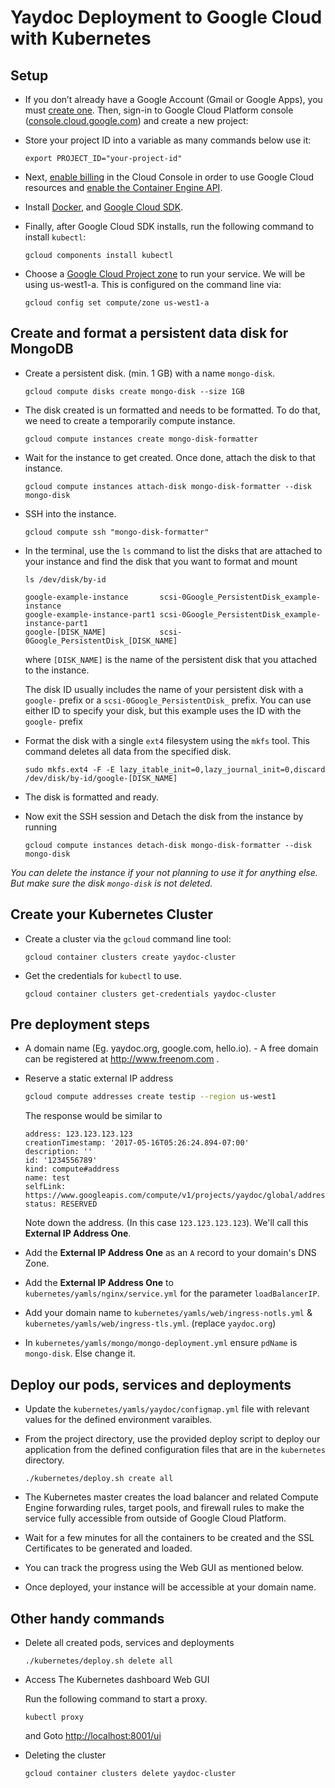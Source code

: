 # Yaydoc Deployment to Google Cloud with Kubernetes

## Setup

- If you don’t already have a Google Account (Gmail or Google Apps), you must [create one](https://accounts.google.com/SignUp). Then, sign-in to Google Cloud Platform console ([console.cloud.google.com](http://console.cloud.google.com/)) and create a new project:

- Store your project ID into a variable as many commands below use it:

    ```
    export PROJECT_ID="your-project-id"
    ```

- Next, [enable billing](https://console.cloud.google.com/billing) in the Cloud Console in order to use Google Cloud resources and [enable the Container Engine API](https://console.cloud.google.com/project/_/kubernetes/list).

- Install [Docker](https://docs.docker.com/engine/installation/), and [Google Cloud SDK](https://cloud.google.com/sdk/).

- Finally, after Google Cloud SDK installs, run the following command to install `kubectl`:

    ```
    gcloud components install kubectl
    ```

- Choose a [Google Cloud Project zone](https://cloud.google.com/compute/docs/regions-zones/regions-zones) to run your service. We will be using us-west1-a. This is configured on the command line via:

    ```
    gcloud config set compute/zone us-west1-a
    ```

## Create and format a persistent data disk for MongoDB

- Create a persistent disk. (min. 1 GB) with a name `mongo-disk`.

    ```
    gcloud compute disks create mongo-disk --size 1GB
    ```

- The disk created is un formatted and needs to be formatted. To do that, we need to create a temporarily compute instance.

    ```
    gcloud compute instances create mongo-disk-formatter
    ```

- Wait for the instance to get created. Once done, attach the disk to that instance.

    ```
    gcloud compute instances attach-disk mongo-disk-formatter --disk mongo-disk
    ```

- SSH into the instance.

    ```
    gcloud compute ssh "mongo-disk-formatter"
    ```

- In the terminal, use the `ls` command to list the disks that are attached to your instance and find the disk that you want to format and mount

    ```
    ls /dev/disk/by-id
    ```

    ```
    google-example-instance       scsi-0Google_PersistentDisk_example-instance
    google-example-instance-part1 scsi-0Google_PersistentDisk_example-instance-part1
    google-[DISK_NAME]            scsi-0Google_PersistentDisk_[DISK_NAME]
    ```

    where `[DISK_NAME]` is the name of the persistent disk that you attached to the instance.

    The disk ID usually includes the name of your persistent disk with a `google-` prefix or a `scsi-0Google_PersistentDisk_` prefix. You can use either ID to specify your disk, but this example uses the ID with the `google-` prefix


- Format the disk with a single `ext4` filesystem using the `mkfs` tool. This command deletes all data from the specified disk.

    ```
    sudo mkfs.ext4 -F -E lazy_itable_init=0,lazy_journal_init=0,discard /dev/disk/by-id/google-[DISK_NAME]
    ```

- The disk is formatted and ready.
- Now exit the SSH session and Detach the disk from the instance by running

    ```
    gcloud compute instances detach-disk mongo-disk-formatter --disk mongo-disk
    ```

_You can delete the instance if your not planning to use it for anything else. But make sure the disk `mongo-disk` is not deleted._

## Create your Kubernetes Cluster

- Create a cluster via the `gcloud` command line tool:

    ```
    gcloud container clusters create yaydoc-cluster
    ```

- Get the credentials for `kubectl` to use.

    ```
    gcloud container clusters get-credentials yaydoc-cluster
    ```

## Pre deployment steps
- A domain name (Eg. yaydoc.org, google.com, hello.io). - A free domain can be registered at http://www.freenom.com .
- Reserve a static external IP address

	```bash
	gcloud compute addresses create testip --region us-west1
	```

	The response would be similar to

	```
	address: 123.123.123.123
	creationTimestamp: '2017-05-16T05:26:24.894-07:00'
	description: ''
	id: '1234556789'
	kind: compute#address
	name: test
	selfLink: https://www.googleapis.com/compute/v1/projects/yaydoc/global/addresses/test
	status: RESERVED
	```

	Note down the address. (In this case `123.123.123.123`). We'll call this **External IP Address One**.
- Add the **External IP Address One** as an `A` record to your domain's DNS Zone.
- Add the **External IP Address One** to `kubernetes/yamls/nginx/service.yml` for the parameter `loadBalancerIP`.
- Add your domain name to `kubernetes/yamls/web/ingress-notls.yml` & `kubernetes/yamls/web/ingress-tls.yml`. (replace `yaydoc.org`)
- In `kubernetes/yamls/mongo/mongo-deployment.yml` ensure `pdName` is `mongo-disk`. Else change it.

## Deploy our pods, services and deployments

- Update the `kubernetes/yamls/yaydoc/configmap.yml` file with relevant values for the defined environment varaibles.
- From the project directory, use the provided deploy script to deploy our application from the defined configuration files that are in the `kubernetes` directory.

    ```
    ./kubernetes/deploy.sh create all
    ```

- The Kubernetes master creates the load balancer and related Compute Engine forwarding rules, target pools, and firewall rules to make the service fully accessible from outside of Google Cloud Platform.
- Wait for a few minutes for all the containers to be created and the SSL Certificates to be generated and loaded.
- You can track the progress using the Web GUI as mentioned below.
- Once deployed, your instance will be accessible at your domain name.


## Other handy commands

- Delete all created pods, services and deployments

    ```
    ./kubernetes/deploy.sh delete all
    ```

-  Access The Kubernetes dashboard Web GUI

    Run the following command to start a proxy.

    ```
    kubectl proxy
    ```

    and Goto [http://localhost:8001/ui](http://localhost:8001/ui)

- Deleting the cluster
    ```
    gcloud container clusters delete yaydoc-cluster
    ```
